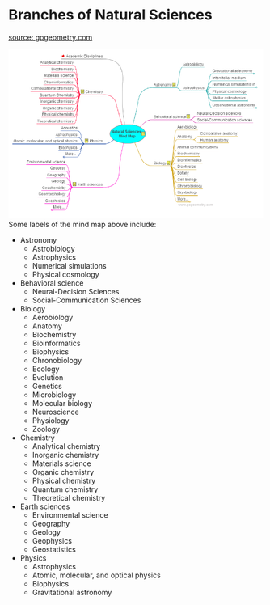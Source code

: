 
# Branches of Natural Sciences

[source: gogeometry.com](https://gogeometry.com/mindmap/academic_disciplines_natural.html)

![](Media-Temp/Pasted%20image%2020231201042607.png)
Some labels of the mind map above include:
- Astronomy
	- Astrobiology
	- Astrophysics
	- Numerical simulations
	- Physical cosmology
- Behavioral science
	- Neural-Decision Sciences
	- Social-Communication Sciences
- Biology
	- Aerobiology
	- Anatomy
	- Biochemistry
	- Bioinformatics
	- Biophysics
	- Chronobiology
	- Ecology
	- Evolution
	- Genetics
	- Microbiology
	- Molecular biology
	- Neuroscience
	- Physiology
	- Zoology
- Chemistry
	- Analytical chemistry
	- Inorganic chemistry
	- Materials science
	- Organic chemistry
	- Physical chemistry
	- Quantum chemistry
	- Theoretical chemistry
- Earth sciences
	- Environmental science
	- Geography
	- Geology
	- Geophysics
	- Geostatistics
- Physics
	- Astrophysics
	- Atomic, molecular, and optical physics
	- Biophysics
	- Gravitational astronomy


